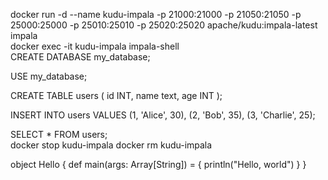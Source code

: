 docker run -d --name kudu-impala -p 21000:21000 -p 21050:21050 -p 25000:25000 -p 25010:25010 -p 25020:25020 apache/kudu:impala-latest impala<br>
docker exec -it kudu-impala impala-shell<br>
CREATE DATABASE my_database;

USE my_database;

CREATE TABLE users ( id INT,
    name text,
    age INT );

INSERT INTO users VALUES
    (1, 'Alice', 30),
    (2, 'Bob', 35),
    (3, 'Charlie', 25);

SELECT * FROM users;
<br>
docker stop kudu-impala
     docker rm kudu-impala
<br>

object Hello {
    def main(args: Array[String]) = {
        println("Hello, world")
    }
}
